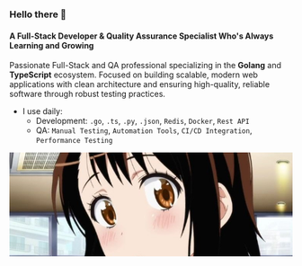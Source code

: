 ### Hello there 👋

#### A Full-Stack Developer & Quality Assurance Specialist Who's Always Learning and Growing

Passionate Full-Stack and QA professional specializing in the **Golang** and **TypeScript** ecosystem.
Focused on building scalable, modern web applications with clean architecture and ensuring high-quality, reliable software through robust testing practices.

- I use daily:
  - Development: `.go`, `.ts`, `.py`, `.json`, `Redis`, `Docker`, `Rest API`
  - QA: `Manual Testing`, `Automation Tools`, `CI/CD Integration`, `Performance Testing`

<div align="center">
<a href="https://www.youtube.com/watch?v=V_oKkEZbvc0">
<img src="./onodera-kosaki-banner.jpeg" alt="Onodera kosaki from nisekoi banners" />
</a>
</div>
